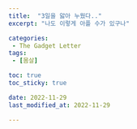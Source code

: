 ```yaml
---
title:  "3일을 앓아 누웠다.."
excerpt: "나도 이렇게 아플 수가 있구나"

categories:
 - The Gadget Letter
tags:
 - [몸살]

toc: true
toc_sticky: true

date: 2022-11-29
last_modified_at: 2022-11-29

---
```

####